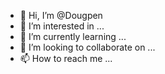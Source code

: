 - 👋 Hi, I’m @Dougpen
- 👀 I’m interested in ...
- 🌱 I’m currently learning ...
- 💞️ I’m looking to collaborate on ...
- 📫 How to reach me ...

<!---
Dougpen/Dougpen is a ✨ special ✨ repository because its `README.md` (this file) appears on your GitHub profile.
You can click the Preview link to take a look at your changes.
--->
